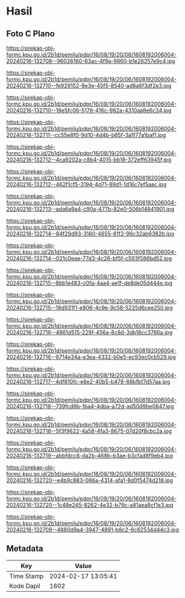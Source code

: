 # Hasil

## Foto C Plano

https://sirekap-obj-formc.kpu.go.id/2b1d/pemilu/pdpr/16/08/19/20/06/1608192006004-20240216-132708--96026160-63ac-4f9a-9860-b1e26257e9c4.jpg

https://sirekap-obj-formc.kpu.go.id/2b1d/pemilu/pdpr/16/08/19/20/06/1608192006004-20240216-132710--fe929152-8e3e-45f5-8540-ad8a6f3df2e3.jpg

https://sirekap-obj-formc.kpu.go.id/2b1d/pemilu/pdpr/16/08/19/20/06/1608192006004-20240216-132710--19e5fc06-5178-416c-982a-4310aa8e6c34.jpg

https://sirekap-obj-formc.kpu.go.id/2b1d/pemilu/pdpr/16/08/19/20/06/1608192006004-20240216-132711--cc55e8f0-9d10-4d4b-b65f-3a1f77a1baf1.jpg

https://sirekap-obj-formc.kpu.go.id/2b1d/pemilu/pdpr/16/08/19/20/06/1608192006004-20240216-132712--4ca9202a-c8b4-4015-bb18-372eff63945f.jpg

https://sirekap-obj-formc.kpu.go.id/2b1d/pemilu/pdpr/16/08/19/20/06/1608192006004-20240216-132712--462f1cf5-3194-4d71-89d1-1d16c7ef5aac.jpg

https://sirekap-obj-formc.kpu.go.id/2b1d/pemilu/pdpr/16/08/19/20/06/1608192006004-20240216-132713--ada6a9a4-c90a-477b-82e0-506b14841901.jpg

https://sirekap-obj-formc.kpu.go.id/2b1d/pemilu/pdpr/16/08/19/20/06/1608192006004-20240216-132714--84f29d93-3160-4655-81f2-96c32ab6382b.jpg

https://sirekap-obj-formc.kpu.go.id/2b1d/pemilu/pdpr/16/08/19/20/06/1608192006004-20240216-132714--021c0eae-77d3-4c26-bf5f-c593f586bd52.jpg

https://sirekap-obj-formc.kpu.go.id/2b1d/pemilu/pdpr/16/08/19/20/06/1608192006004-20240216-132715--8bb1e483-c0fa-4aa4-ae1f-de8de05d444e.jpg

https://sirekap-obj-formc.kpu.go.id/2b1d/pemilu/pdpr/16/08/19/20/06/1608192006004-20240216-132715--18d931f1-e806-4c9e-9c58-5225d6cee250.jpg

https://sirekap-obj-formc.kpu.go.id/2b1d/pemilu/pdpr/16/08/19/20/06/1608192006004-20240216-132716--4861d515-229f-456a-8c8d-3db16cc3766a.jpg

https://sirekap-obj-formc.kpu.go.id/2b1d/pemilu/pdpr/16/08/19/20/06/1608192006004-20240216-132716--6714e34a-e3ea-4332-b0e5-ec93ec0cb529.jpg

https://sirekap-obj-formc.kpu.go.id/2b1d/pemilu/pdpr/16/08/19/20/06/1608192006004-20240216-132717--4df810fc-e8e2-40b5-b478-88bfbf7d57aa.jpg

https://sirekap-obj-formc.kpu.go.id/2b1d/pemilu/pdpr/16/08/19/20/06/1608192006004-20240216-132718--739fcd9b-1ba4-4dba-a72d-ad50d9be0847.jpg

https://sirekap-obj-formc.kpu.go.id/2b1d/pemilu/pdpr/16/08/19/20/06/1608192006004-20240216-132718--5f3f9622-4a58-4fa3-8675-07d20f8cbc2a.jpg

https://sirekap-obj-formc.kpu.go.id/2b1d/pemilu/pdpr/16/08/19/20/06/1608192006004-20240216-132719--abbfdcc8-da2b-468b-b3ae-b3cfad8f9eb4.jpg

https://sirekap-obj-formc.kpu.go.id/2b1d/pemilu/pdpr/16/08/19/20/06/1608192006004-20240216-132720--e4b9c883-066a-4314-afa1-8d0f5474d218.jpg

https://sirekap-obj-formc.kpu.go.id/2b1d/pemilu/pdpr/16/08/19/20/06/1608192006004-20240216-132720--1c48e245-8262-4e32-b79c-a81aea8cf1e3.jpg

https://sirekap-obj-formc.kpu.go.id/2b1d/pemilu/pdpr/16/08/19/20/06/1608192006004-20240216-132709--4880d9a4-3947-4891-b8c2-6c62534d44c3.jpg


## Metadata

| Key        | Value               |
| ---------- | ------------------- |
| Time Stamp | 2024-02-17 13:05:41 |
| Kode Dapil | 1602                |



